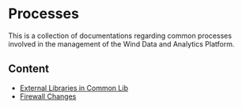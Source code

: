 # Processes

This is a collection of documentations regarding common processes involved in
the management of the Wind Data and Analytics Platform.

## Content

- [External Libraries in Common Lib](./Processes/Common-Lib-Repo-Access.md)
- [Firewall Changes](./Processes/Firewall-Changes.md)
